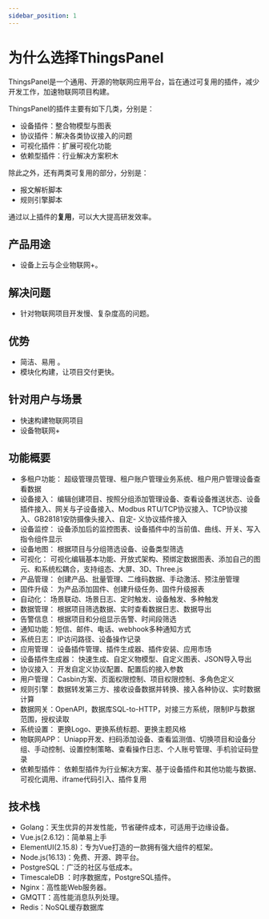 ```yaml
---
sidebar_position: 1
---
```


# 为什么选择ThingsPanel 

ThingsPanel是一个通用、开源的物联网应用平台，旨在通过可复用的插件，减少开发工作，加速物联网项目构建。


ThingsPanel的插件主要有如下几类，分别是：
- 设备插件：整合物模型与图表
- 协议插件：解决各类协议接入的问题
- 可视化插件：扩展可视化功能
- 依赖型插件：行业解决方案积木

除此之外，还有两类可复用的部分，分别是：
- 报文解析脚本
- 规则引擎脚本
  
通过以上插件的**复用**，可以大大提高研发效率。

## 产品用途

- 设备上云与企业物联网+。 

## 解决问题
- 针对物联网项目开发慢、复杂度高的问题。

## 优势

- 简洁、易用 。
- 模块化构建，让项目交付更快。
## 针对用户与场景
- 快速构建物联网项目
- 设备物联网+
## 功能概要
- 多租户功能： 超级管理员管理、租户账户管理业务系统、租户用户管理设备查看数据
- 设备接入： 编辑创建项目、按照分组添加管理设备、查看设备推送状态、设备插件接入、网关与子设备接入、Modbus RTU/TCP协议接入、TCP协议接入、GB28181安防摄像头接入、自定- 义协议插件接入
- 设备监控： 设备添加后的监控图表、设备插件中的当前值、曲线、开关、写入指令组件显示
- 设备地图： 根据项目与分组筛选设备、设备类型筛选
- 可视化： 可视化编辑基本功能、开放式架构、预绑定数据图表、添加自己的图元、和系统松耦合，支持组态、大屏、3D、Three.js
- 产品管理： 创建产品、批量管理、二维码数据、手动激活、预注册管理
- 固件升级： 为产品添加固件、创建升级任务、固件升级报表
- 自动化： 场景联动、场景日志、定时触发、设备触发、多种触发
- 数据管理： 根据项目筛选数据、实时查看数据日志、数据导出
- 告警信息： 根据项目和分组显示告警、时间段筛选
- 通知功能：短信、邮件、电话、webhook多种通知方式
- 系统日志： IP访问路径、设备操作记录
- 应用管理： 设备插件管理、插件生成器、插件安装、应用市场
- 设备插件生成器： 快速生成、自定义物模型、自定义图表、JSON导入导出
- 协议接入： 开发自定义协议配置、配置后的接入参数
- 用户管理： Casbin方案、页面权限控制、项目权限控制、多角色定义
- 规则引擎： 数据转发第三方、接收设备数据并转换、接入各种协议、实时数据计算
- 数据网关：OpenAPI，数据库SQL-to-HTTP，对接三方系统，限制IP与数据范围，授权读取
- 系统设置： 更换Logo、更换系统标题、更换主题风格
- 物联网APP： Uniapp开发、扫码添加设备、查看监测值、切换项目和设备分组、手动控制、设置控制策略、查看操作日志、个人账号管理、手机验证码登录
- 依赖型插件： 依赖型插件为行业解决方案、基于设备插件和其他功能与数据、可视化调用、iframe代码引入、插件复用
## 技术栈
* Golang：天生优异的并发性能，节省硬件成本，可适用于边缘设备。
* Vue.js(2.6.12)：简单易上手
* ElementUI(2.15.8)：专为Vue打造的一款拥有强大组件的框架。
* Node.js(16.13)：免费、开源、跨平台。 
* PostgreSQL：广泛的社区与低成本。
* TimescaleDB ：时序数据库，PostgreSQL插件。
* Nginx：高性能Web服务器。
* GMQTT：高性能消息队列处理。
* Redis：NoSQL缓存数据库